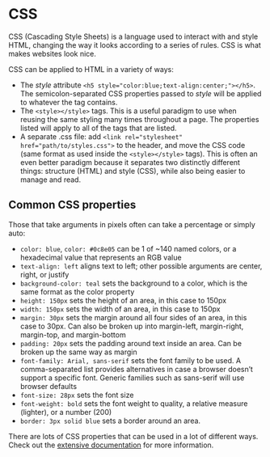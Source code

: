 # CSS

CSS (Cascading Style Sheets) is a language used to interact with and style HTML, changing the way it looks according to a series of rules. CSS is what makes websites look nice.

CSS can be applied to HTML in a variety of ways:

* The *style* attribute `<h5 style="color:blue;text-align:center;"></h5>`. The semicolon-separated CSS properties passed to *style* will be applied to whatever the tag contains.
* The `<style></style>` tags. This is a useful paradigm to use when reusing the same styling many times throughout a page. The properties listed will apply to all of the tags that are listed.
* A separate .css file: add `<link rel="stylesheet" href="path/to/styles.css">` to the header, and move the CSS code (same format as used inside the `<style></style>` tags). This is often an even better paradigm because it separates two distinctly different things: structure (HTML) and style (CSS), while also being easier to manage and read.

## Common CSS properties

Those that take arguments in pixels often can take a percentage or simply auto:

* `color: blue`, `color: #0c8e05` can be 1 of ~140 named colors, or a hexadecimal value that represents an RGB value
* `text-align: left` aligns text to left; other possible arguments are center, right, or justify
* `background-color: teal` sets the background to a color, which is the same format as the color property
* `height: 150px` sets the height of an area, in this case to 150px
* `width: 150px` sets the width of an area, in this case to 150px
* `margin: 30px` sets the margin around all four sides of an area, in this case to 30px. Can also be broken up into margin-left, margin-right, margin-top, and margin-bottom
* `padding: 20px` sets the padding around text inside an area. Can be broken up the same way as margin
* `font-family: Arial, sans-serif` sets the font family to be used. A comma-separated list provides alternatives in case a browser doesn’t support a specific font. Generic families such as sans-serif will use browser defaults
* `font-size: 28px` sets the font size
* `font-weight: bold` sets the font weight to quality, a relative measure (lighter), or a number (200)
* `border: 3px solid blue` sets a border around an area.

There are lots of CSS properties that can be used in a lot of different ways. Check out the [extensive documentation](https://developer.mozilla.org/en-US/docs/Web/CSS/Reference) for more information.
